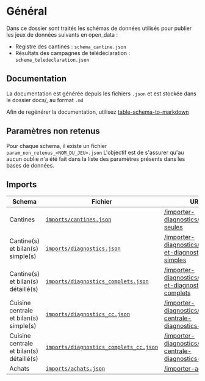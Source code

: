 # Général

Dans ce dossier sont traités les schémas de données utilisés pour publier les jeux de données suivants en open_data :
* Registre des cantines : `schema_cantine.json`
* Résultats des campagnes de télédéclaration : `schema_teledeclaration.json`

## Documentation

La documentation est générée depuis les fichiers `.json` et est stockée dans le dossier docs/, au format `.md`

Afin de regénérer la documentation, utilisez [table-schema-to-markdown](https://pypi.org/project/table-schema-to-markdown/)

## Paramètres non retenus

Pour chaque schema, il existe un fichier `param_non_retenus_<NOM_DU_JEU>.json`
L'objectif est de s'assurer qu'au aucun oublie n'a été fait dans la liste des paramètres présents dans les bases de données.

## Imports

|Schema|Fichier|URL|
|---|---|---|
|Cantines|[`imports/cantines.json`](https://github.com/betagouv/ma-cantine/blob/main/data/schemas/imports/cantines.json)|[/importer-diagnostics/cantines-seules](https://ma-cantine.agriculture.gouv.fr/importer-diagnostics/cantines-seules)|
|Cantine(s) et bilan(s) simple(s)|[`imports/diagnostics.json`](https://github.com/betagouv/ma-cantine/blob/main/data/schemas/imports/diagnostics.json)|[/importer-diagnostics/cantines-et-diagnostics-simples](https://ma-cantine.agriculture.gouv.fr/importer-diagnostics/cantines-et-diagnostics-simples)|
|Cantine(s) et bilan(s) détaillé(s)|[`imports/diagnostics_complets.json`](https://github.com/betagouv/ma-cantine/blob/main/data/schemas/imports/diagnostics_complets.json)|[/importer-diagnostics/cantines-et-diagnostics-complets](https://ma-cantine.agriculture.gouv.fr/importer-diagnostics/cantines-et-diagnostics-complets)|
|Cuisine centrale et bilan(s) simple(s)|[`imports/diagnostics_cc.json`](https://github.com/betagouv/ma-cantine/blob/main/data/schemas/imports/diagnostics_cc.json)|[/importer-diagnostics/cuisine-centrale-diagnostics-simples](https://ma-cantine.agriculture.gouv.fr/importer-diagnostics/cuisine-centrale-diagnostics-simples)|
|Cuisine centrale et bilan(s) détaillé(s)|[`imports/diagnostics_complets_cc.json`](https://github.com/betagouv/ma-cantine/blob/main/data/schemas/imports/diagnostics_complets_cc.json)|[/importer-diagnostics/cuisine-centrale-diagnostics-complets](https://ma-cantine.agriculture.gouv.fr/importer-diagnostics/cuisine-centrale-diagnostics-complets)|
|Achats|[`imports/achats.json`](https://github.com/betagouv/ma-cantine/blob/main/data/schemas/imports/achats.json)|[/importer-achats](https://ma-cantine.agriculture.gouv.fr/importer-achats/)|
